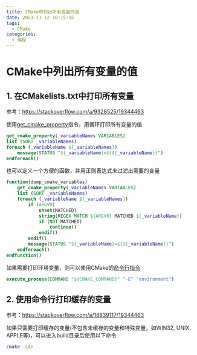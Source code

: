 ```yaml
---
title: CMake中列出所有变量的值
date: 2023-11-12 10:15:55
tags:
  - CMake
categories:
  - 编程
---
```


# CMake中列出所有变量的值

## 1. 在CMakelists.txt中打印所有变量

参考：<https://stackoverflow.com/a/9328525/19344463>

使用[get_cmake_property](https://cmake.org/cmake/help/latest/command/get_cmake_property.html)指令，用循环打印所有变量的值

```cmake
get_cmake_property(_variableNames VARIABLES)
list (SORT _variableNames)
foreach (_variableName ${_variableNames})
    message(STATUS "${_variableName}=${${_variableName}}")
endforeach()
```

也可以定义一个方便的函数，并用正则表达式来过滤出需要的变量

```cmake
function(dump_cmake_variables)
    get_cmake_property(_variableNames VARIABLES)
    list (SORT _variableNames)
    foreach (_variableName ${_variableNames})
        if (ARGV0)
            unset(MATCHED)
            string(REGEX MATCH ${ARGV0} MATCHED ${_variableName})
            if (NOT MATCHED)
                continue()
            endif()
        endif()
        message(STATUS "${_variableName}=${${_variableName}}")
    endforeach()
endfunction()
```

如果需要打印环境变量，则可以使用CMake的[命令行指令](https://cmake.org/cmake/help/latest/manual/cmake.1.html#command-line-tool-mode)

```cmake
execute_process(COMMAND "${CMAKE_COMMAND}" "-E" "environment")
```

## 2. 使用命令行打印缓存的变量

参考：<https://stackoverflow.com/a/18839117/19344463>

如果只需要打印缓存的变量(不包含未缓存的变量和特殊变量，如WIN32, UNIX, APPLE等)，可以进入build目录后使用以下命令

```bash
cmake -LAH
```
